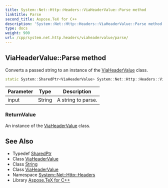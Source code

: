 ```yaml
---
title: System::Net::Http::Headers::ViaHeaderValue::Parse method
linktitle: Parse
second_title: Aspose.TeX for C++
description: 'System::Net::Http::Headers::ViaHeaderValue::Parse method. Converts a passed string to an instance of the ViaHeaderValue class in C++.'
type: docs
weight: 900
url: /cpp/system.net.http.headers/viaheadervalue/parse/
---
```

## ViaHeaderValue::Parse method


Converts a passed string to an instance of the [ViaHeaderValue](../) class.

```cpp
static System::SharedPtr<ViaHeaderValue> System::Net::Http::Headers::ViaHeaderValue::Parse(String input)
```


| Parameter | Type | Description |
| --- | --- | --- |
| input | String | A string to parse. |

### ReturnValue

An instance of the [ViaHeaderValue](../) class.

## See Also

* Typedef [SharedPtr](../../../system/sharedptr/)
* Class [ViaHeaderValue](../)
* Class [String](../../../system/string/)
* Class [ViaHeaderValue](../)
* Namespace [System::Net::Http::Headers](../../)
* Library [Aspose.TeX for C++](../../../)
